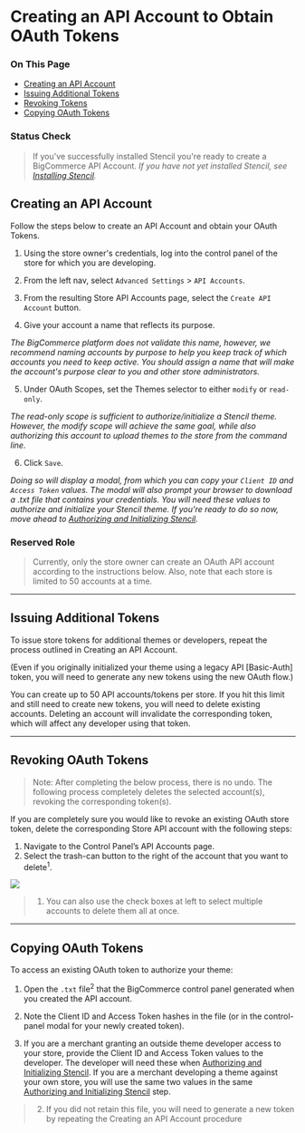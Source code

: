 <h1>Creating an API Account to Obtain OAuth Tokens</h1>

<div class="otp" id="no-index">
	<h3> On This Page </h3>
	<ul>
    <li><a href="#authentication_creating-an-api-account">Creating an API Account</a></li>
    <li><a href="#authentication_issuing-additional">Issuing Additional Tokens</a></li>
    <li><a href="#authentication_revoking-tokens">Revoking Tokens</a></li>
    <li><a href="#authentication_copying-oauth-tokens">Copying OAuth Tokens</a></li>
	</ul>
</div>

<div class="HubBlock--callout">
<div class="CalloutBlock--error">
<div class="HubBlock-content">
    
<!-- theme: error -->

### Status Check
> If you've successfully installed Stencil you're ready to create a BigCommerce API Account. 
_If you have not yet installed Stencil, see [Installing Stencil](/stencil-docs/getting-started/installing-stencil)._

</div>
</div>
</div>

<a href='#authentication_creating-an-api-account' aria-hidden='true' class='block-anchor'  id='authentication_creating-an-api-account'><i aria-hidden='true' class='linkify icon'></i></a>

## Creating an API Account 

Follow the steps below to create an API Account and obtain your OAuth Tokens.

1. Using the store owner's credentials, log into the control panel of the store for which you are developing. 

2. From the left nav, select `Advanced Settings` > `API Accounts`.

3. From the resulting Store API Accounts page, select the `Create API Account` button.

4. Give your account a name that reflects its purpose.

_The BigCommerce platform does not validate this name, however, we recommend naming accounts by purpose to help you keep track of which accounts you need to keep active. You should assign a name that will make the account's purpose clear to you and other store administrators._

5. Under OAuth Scopes, set the Themes selector to either `modify` or `read-only`.

_The read-only scope is sufficient to authorize/initialize a Stencil theme. However, the modify scope will achieve the same goal, while also authorizing this account to upload themes to the store from the command line._

6. Click `Save`. 

_Doing so will display a modal, from which you can copy your `Client ID` and `Access Token` values. The modal will also prompt your browser to download a .txt file that contains your credentials. You will need these values to authorize and initialize your Stencil theme. If you're ready to do so now, move ahead to [Authorizing and Initializing Stencil](/stencil-docs/getting-started/launching-stencil/authorizing-and-initializing)._

<div class="HubBlock--callout">
<div class="CalloutBlock--warning">
<div class="HubBlock-content">
    
<!-- theme: warning -->

### Reserved Role
> Currently, only the store owner can create an OAuth API account according to the instructions below. Also, note that each store is limited to 50 accounts at a time.

</div>
</div>
</div>

---

<a href='#authentication_issuing-additional' aria-hidden='true' class='block-anchor'  id='authentication_issuing-additional'><i aria-hidden='true' class='linkify icon'></i></a>

## Issuing Additional Tokens

To issue store tokens for additional themes or developers, repeat the process outlined in Creating an API Account.

(Even if you originally initialized your theme using a legacy API [Basic-Auth] token, you will need to generate any new tokens using the new OAuth flow.)

You can create up to 50 API accounts/tokens per store. If you hit this limit and still need to create new tokens, you will need to delete existing accounts. Deleting an account will invalidate the corresponding token, which will affect any developer using that token.


---

<a href='#authentication_revoking-tokens' aria-hidden='true' class='block-anchor'  id='authentication_revoking-tokens'><i aria-hidden='true' class='linkify icon'></i></a>

## Revoking OAuth Tokens

<div class="HubBlock--callout">
<div class="CalloutBlock--error">
<div class="HubBlock-content">
    
<!-- theme: error -->

> Note: After completing the below process, there is no undo. The following process completely deletes the selected account(s), revoking the corresponding token(s).

</div>
</div>
</div>

If you are completely sure you would like to revoke an existing OAuth store token, delete the corresponding Store API account with the following steps:

1. Navigate to the Control Panel’s API Accounts page.
2. Select the trash-can button to the right of the account that you want to delete<sup>1</sup>.

<!--
    title: 
    data: //s3.amazonaws.com/user-content.stoplight.io/6116/1537421464104
-->

![](//s3.amazonaws.com/user-content.stoplight.io/6116/1537421464104 "")

<div class="HubBlock--callout">
<div class="CalloutBlock--">
<div class="HubBlock-content">
    
<!-- theme:  -->

> 1. You can also use the check boxes at left to select multiple accounts to delete them all at once.

</div>
</div>
</div>

---

<a href='#authentication_copying-oauth-tokens ' aria-hidden='true' class='block-anchor'  id='authentication_copying-oauth-tokens '><i aria-hidden='true' class='linkify icon'></i></a>

## Copying OAuth Tokens 

To access an existing OAuth token to authorize your theme:

1. Open the `.txt` file<sup>2</sup> that the BigCommerce control panel generated when you created the API account.

2. Note the Client ID and Access Token hashes in the file (or in the control-panel modal for your newly created token).

3. If you are a merchant granting an outside theme developer access to your store, provide the Client ID and Access Token values to the developer. The developer will need these when [Authorizing and Initializing Stencil](/stencil-docs/getting-started/launching-stencil/authorizing-and-initializing). If you are a merchant developing a theme against your own store, you will use the same two values in the same [Authorizing and Initializing Stencil](/stencil-docs/getting-started/launching-stencil/authorizing-and-initializing) step.

<div class="HubBlock--callout">
<div class="CalloutBlock--">
<div class="HubBlock-content">
    
<!-- theme:  -->

> 2. If you did not retain this file, you will need to generate a new token by repeating the Creating an API Account procedure

</div>
</div>
</div>

